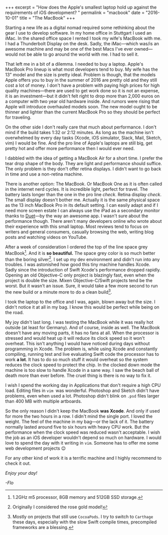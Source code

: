 +++
excerpt = "How does the Apple's smallest laptop hold up against the requirements of iOS development?&#160;"
permalink = "macbook"
date = "2016-10-01"
title = "The MacBook"
+++

Starting a new life as a digital nomad required some rethinking about the gear I use to develop software. In my home office in Stuttgart I used an iMac. In the shared office space I rented I took my wife's MacBook with me. I had a Thunderbolt Display on the desk. Sadly, the iMac—which was/is an awesome machine and may be one of the best Macs I've ever owned—would not be able to go around the world with me. I had to sell it.

That left me in a bit of a dilemma. I needed to buy a laptop. Apple's MacBook Pro lineup is what most developers tend to buy. My wife has the 13" model and the size is pretty ideal. Problem is though, that the models Apple offers you to buy in the summer of 2016 are pretty old and they still cost a lot of money. I don't have a problem with paying high prices for high quality machines—there are used to get work done so it is not an expense, it is an investment—but it didn't felt right to drop more than 2,000 euros on a computer with two year old hardware inside. And rumors were rising that Apple will introduce overhauled models soon. The new model ought to be thinner and lighter than the current MacBook Pro so they should be perfect for traveling.

On the other side I don't really care that much about performance. I don't mind if the build takes 1:32 or 2:12 minutes. As long as the machine isn't overwhelmed by every day tasks (Xcode, iOS simulator, Slack, Mail, Sketch, vim) I would be fine. And the pro line of Apple's laptops are still big, get pretty hot and offer more performance then I would ever need.

I dabbled with the idea of getting a MacBook Air for a short time. I prefer the tear drop shape of the body. They are light and performance should suffice. The only problem is they don't offer retina displays. I didn't want to go back in time and use a non-retina machine.

There is another option: The MacBook. Or MacBook One as it is often called in the internet nerd cycles. It is incredible light, perfect for travel. The battery lasts longer than the one in the pro line _check_. Retina display _check_. The small display doesn't bother me. Actually it is the same physical space as the 13 inch MacBook Pro in its default setting. I can easily adapt and if I need more screen estate I can always use the iPad as a secondary monitor thanks to [Duet][1]—by the way an awesome app. I wasn't sure about the performance though. There aren't many developers online who wrote about their experience with this small laptop. Most reviews tend to focus on writers and general consumers, casually browsing the web, writing blog posts and watching videos on YouTube.

After a week of consideration I ordered the top of the line space grey MacBook[^1]. And it is **so beautiful.** The space grey color is so much better than the boring silver[^2]. I set up my dev environment and didn't run into any troubles. I was astonished how good this tiny machine handles Xcode. Sadly since the introduction of Swift Xcode's performance dropped rapidly. Opening an old Objective-C only project is blazingly fast, even when the project is double the size. Mixen Objective-C/Swift projects tend be the worst. But it wasn't an issue. Sure, it would take a few more second to run the new build or a minute more to do a clean build[^3].

I took the laptop to the office and I was, again, blown away but the size. I didn't notice it at all in my bag. I know this would be perfect while being on the road.

My joy didn't last long. I was testing the MacBook while it was really hot outside (at least for Germany). And of course, inside as well. The MacBook doesn't have any moving parts, it has no fans at all. When the processor is stressed and would heat up it will reduce its clock speed so it won't overheat. This isn't anything I would have noticed during days without programming in Xcode. The problem is, while using Xcode and constantly compiling, running test and live evaluating Swift code the processor has to work **a lot**. It has to do so much stuff it would overheat so the system reduces the clock speed to protect the chip. In the clocked down mode the machine is too slow to handle Xcode in a sane way. I saw the beach ball of death more than ever before. The cruel thing is there is no way to fix it.

I wish I spend the working day in Applications that don't require a high CPU load. Editing files in `vim `was wonderful. Photoshop and Sketch didn't have problems, even when used a lot. Photoshop didn't blink on `.psd` files larger than 400 MB with multiple artboards.

So the only reason I didn't keep the MacBook **was Xcode**. And only if used for more the two hours in a row. I didn't mind the single port. I loved the weight. The feel of the machine in my bag—or the lack of it. The battery normally lasted around five to six hours with heavy CPU work. But the performance when the clock speed was reduced wasn't acceptable. I wish the job as an iOS developer wouldn't depend so much on hardware.  I would love to spend the day with it writing in `vim`. Someone has to offer me some web development projects 😉

For any other kind of work it is a terrific machine and I highly recommend to check it out.

_Enjoy your day!_

_-Flo_

[^1]:   1.2GHz m5 processor, 8GB memory and 512GB SSD storage.

[^2]:	Originally I considered the rose gold model!

[^3]:	Mostly on projects that still use `CocoaPods`. I try to switch to `Carthage` these days, especially with the slow Swift compile times, precompiled frameworks are a blessing.

[1]:	http://www.duetdisplay.com/
